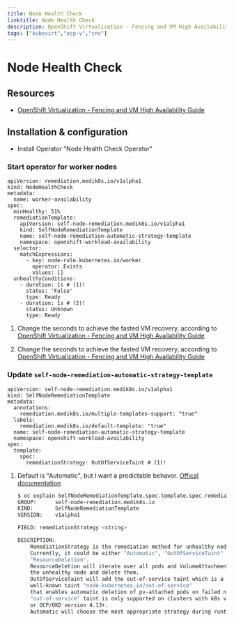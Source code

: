 ```yaml
---
title: Node Health Check
linktitle: Node Health Check
description: OpenShift Virtualization - Fencing and VM High Availability Guide
tags: ["kubevirt","ocp-v","cnv"]
---
```

# Node Health Check

## Resources

* [OpenShift Virtualization - Fencing and VM High Availability Guide](https://access.redhat.com/articles/7057929)

## Installation & configuration

* Install Operator "Node Health Check Operator"

### Start operator for worker nodes

``` { .yaml .annotate }
apiVersion: remediation.medik8s.io/v1alpha1
kind: NodeHealthCheck
metadata:
  name: worker-availability
spec:
  minHealthy: 51%
  remediationTemplate:
    apiVersion: self-node-remediation.medik8s.io/v1alpha1
    kind: SelfNodeRemediationTemplate
    name: self-node-remediation-automatic-strategy-template
    namespace: openshift-workload-availability
  selector:
    matchExpressions:
      - key: node-role.kubernetes.io/worker
        operator: Exists
        values: []
  unhealthyConditions:
    - duration: 1s # (1)!
      status: 'False'
      type: Ready
    - duration: 1s # (2)!
      status: Unknown
      type: Ready
```

1. Change the seconds to achieve the fasted VM recovery, according to [OpenShift Virtualization - Fencing and VM High Availability Guide
](https://access.redhat.com/articles/7057929#test-results-9)

2. Change the seconds to achieve the fasted VM recovery, according to [OpenShift Virtualization - Fencing and VM High Availability Guide
](https://access.redhat.com/articles/7057929#test-results-9)

### Update `self-node-remediation-automatic-strategy-template`

``` { .yaml .hl_lines="13" .annotate }
apiVersion: self-node-remediation.medik8s.io/v1alpha1
kind: SelfNodeRemediationTemplate
metadata:
  annotations:
    remediation.medik8s.io/multiple-templates-support: "true"
  labels:
    remediation.medik8s.io/default-template: "true"
  name: self-node-remediation-automatic-strategy-template
  namespace: openshift-workload-availability
spec:
  template:
    spec:
      remediationStrategy: OutOfServiceTaint # (1)!
```

1. Default is "Automatic", but I want a predictable behavor. [Offical documentation](https://docs.redhat.com/en/documentation/workload_availability_for_red_hat_openshift/23.2/html-single/remediation_fencing_and_maintenance/index#about-self-node-remediation-operator_self-node-remediation-operator-remediate-nodes)

    ```bash
    $ oc explain SelfNodeRemediationTemplate.spec.template.spec.remediationStrategy
    GROUP:      self-node-remediation.medik8s.io
    KIND:       SelfNodeRemediationTemplate
    VERSION:    v1alpha1

    FIELD: remediationStrategy <string>

    DESCRIPTION:
        RemediationStrategy is the remediation method for unhealthy nodes.
        Currently, it could be either "Automatic", "OutOfServiceTaint" or
        "ResourceDeletion".
        ResourceDeletion will iterate over all pods and VolumeAttachment related to
        the unhealthy node and delete them.
        OutOfServiceTaint will add the out-of-service taint which is a new
        well-known taint "node.kubernetes.io/out-of-service"
        that enables automatic deletion of pv-attached pods on failed nodes,
        "out-of-service" taint is only supported on clusters with k8s version 1.26+
        or OCP/OKD version 4.13+.
        Automatic will choose the most appropriate strategy during runtime.
    ```
